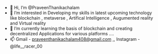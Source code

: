 - 👋 Hi, I’m @PraveenThanikachalam
- 👀 I’m interested in Developing my skills in latest upcoming technology like blockchain , metaverse , Artifical Intelligence , Augumented reality and Virtual reality 
- 🌱 I’m currently learning the basis of blockchain and creating decentralized Applications for various platforms ....
- 📫 Gmail - praveenthanikachalam408@gmail.com ,, Instagram - @life__racer_00 
